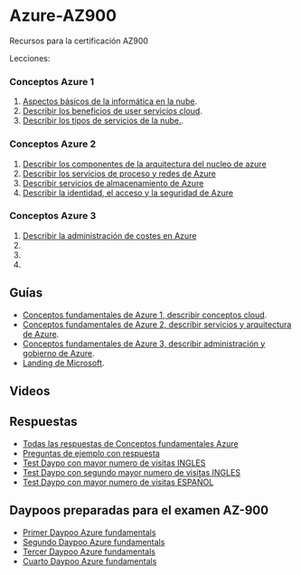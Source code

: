 # Azure-AZ900

Recursos para la certificación AZ900

Lecciones:
### Conceptos Azure 1

1. [Aspectos básicos de la informática en la nube](./01-aspectos-basicos.md).
2. [Describir los beneficios de user servicios cloud](02-describir%20los%20beneficios%20de%20usar%20servicios%20cloud.md).
3. [Describir los tipos de servicios de la nube.](03-describir%20los%20tipos%20de%20servicios%20de%20la%20nube.md).

### Conceptos Azure 2

1. [Describir los componentes de la arquitectura del nucleo de azure](./04-describir%20los%20componentes%20de%20la%20arquitectura%20del%20nucleo%20de%20azure.md)
2. [Describir los servicios de proceso y redes de Azure](./05-describir%20los%20servicios%20de%20proceso%20y%20redes%20de%20Azure.md)
3. [Describir servicios de almacenamiento de Azure](./06-describir%20servicios%20de%20almacenamiento%20de%20Azure.md)
4. [Describir la identidad, el acceso y la seguridad de Azure](./07-describir%20la%20identidad%2C%20el%20acceso%20y%20la%20seguridad%20de%20Azure.md)


### Conceptos Azure 3

1. [Describir la administración de costes en Azure](./08-describir%20la%20administraci%C3%B3n%20de%20costes%20de%20Azure.md)
2.
3.
4.

## Guías

- [Conceptos fundamentales de Azure 1, describir conceptos cloud](https://learn.microsoft.com/es-es/training/paths/microsoft-azure-fundamentals-describe-cloud-concepts/).
- [Conceptos fundamentales de Azure 2, describir servicios y arquitectura de Azure](https://learn.microsoft.com/en-us/training/paths/azure-fundamentals-describe-azure-architecture-services/). 
- [Conceptos fundamentales de Azure 3, describir administración y gobierno de Azure](https://learn.microsoft.com/en-us/training/paths/describe-azure-management-governance/).
- [Landing de Microsoft](https://esi.microsoft.com/landing). 

## Videos

## Respuestas
- [Todas las respuestas de Conceptos fundamentales Azure](./Recopilacion%20preguntas%20Azure.md)
- [Preguntas de ejemplo con respuesta](https://learn.microsoft.com/en-us/certifications/resources/az-900-sample-questions)
- [Test Daypo con mayor numero de visitas INGLES](https://www.daypo.com/azure-az-900.html#informacion)
- [Test Daypo con segundo mayor numero de visitas INGLES](https://www.daypo.com/exam-az-900-final.html)
- [Test Daypo con mayor numero de visitas ESPAÑOL](https://www.daypo.com/az-900-espanol.html#informacion)

## Daypoos preparadas para el examen AZ-900
- [Primer Daypoo Azure fundamentals](https://www.daypo.com/azure-az-900-1.html)
- [Segundo Daypoo Azure fundamentals](https://www.daypo.com/azure-az-900-2.html)
- [Tercer Daypoo Azure fundamentals](https://www.daypo.com/azure-az-900-3.html)
- [Cuarto Daypoo Azure fundamentals](https://www.daypo.com/azure-az-900-4.html)
